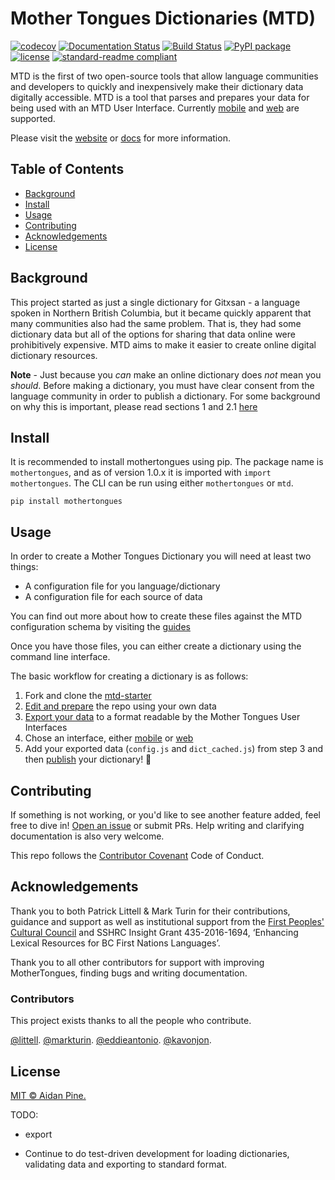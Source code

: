 # Mother Tongues Dictionaries (MTD)

[![codecov](https://codecov.io/gh/MotherTongues/mothertongues/branch/main/graph/badge.svg?token=7JUKAAHZDV)](https://codecov.io/gh/MotherTongues/mothertongues)
[![Documentation Status](https://img.shields.io/badge/-docs-blue)](https://docs.mothertongues.org)
[![Build Status](https://github.com/MotherTongues/mothertongues/actions/workflows/tests.yml/badge.svg)](https://github.com/MotherTongues/mothertongues/actions)
[![PyPI package](https://img.shields.io/pypi/v/mothertongues.svg)](https://pypi.org/project/mothertongues/)
[![license](https://img.shields.io/badge/Licence-MIT-green)](LICENSE)
[![standard-readme compliant](https://img.shields.io/badge/readme%20style-standard-brightgreen.svg?style=flat-square)](https://github.com/RichardLitt/standard-readme)

MTD is the first of two open-source tools that allow language communities and developers to quickly and inexpensively make their dictionary data digitally accessible. MTD is a tool that parses and prepares your data for being used with an MTD User Interface. Currently [mobile](https://github.com/roedoejet/mothertongues-ui) and [web](https://github.com/MotherTongues/mothertongues-UI-Web) are supported.

Please visit the [website](https://www.mothertongues.org) or [docs](https://docs.mothertongues.org) for more information.

## Table of Contents

- [Background](#background)
- [Install](#install)
- [Usage](#usage)
- [Contributing](#contributing)
- [Acknowledgements](#acknowledgements)
- [License](#license)

## Background

This project started as just a single dictionary for Gitxsan - a language spoken in Northern British Columbia, but it became quickly apparent that many communities also had the same problem. That is, they had some dictionary data but all of the options for sharing that data online were prohibitively expensive. MTD aims to make it easier to create online digital dictionary resources.

**Note** - Just because you _can_ make an online dictionary does _not_ mean you _should_. Before making a dictionary, you must have clear consent from the language community in order to publish a dictionary. For some background on why this is important, please read sections 1 and 2.1 [here](http://oxfordre.com/linguistics/view/10.1093/acrefore/9780199384655.001.0001/acrefore-9780199384655-e-8)

## Install

It is recommended to install mothertongues using pip. The package name is `mothertongues`, and as of version 1.0.x it is imported with `import mothertongues`. The CLI can be run using either `mothertongues` or `mtd`.

```
pip install mothertongues
```

## Usage

In order to create a Mother Tongues Dictionary you will need at least two things:

- A configuration file for you language/dictionary
- A configuration file for each source of data

You can find out more about how to create these files against the MTD configuration schema by visiting the [guides](https://docs.mothertongues.org/docs/mtd-guides)

Once you have those files, you can either create a dictionary using the command line interface.

The basic workflow for creating a dictionary is as follows:

1. Fork and clone the [mtd-starter](https://github.com/roedoejet/mtd-starter)
2. [Edit and prepare](https://docs.mothertongues.org/docs/mtd-guides-prepare) the repo using your own data
3. [Export your data](https://docs.mothertongues.org/docs/mtd-guides-ui#exporting-your-data) to a format readable by the Mother Tongues User Interfaces
4. Chose an interface, either [mobile](https://github.com/roedoejet/mothertongues-ui) or [web](https://github.com/MotherTongues/mothertongues-UI-Web)
5. Add your exported data (`config.js` and `dict_cached.js`) from step 3 and then [publish](https://docs.mothertongues.org/docs/mtd-guides-publishing) your dictionary! 🎉


## Contributing

If something is not working, or you'd like to see another feature added, feel free to dive in! [Open an issue](https://github.com/MotherTongues/mothertongues/issues/new) or submit PRs. Help writing and clarifying documentation is also very welcome.

This repo follows the [Contributor Covenant](http://contributor-covenant.org/version/1/3/0/) Code of Conduct.

## Acknowledgements

Thank you to both Patrick Littell & Mark Turin for their contributions, guidance and support as well as institutional support from the [First Peoples' Cultural Council](http://www.fpcc.ca/) and SSHRC Insight Grant 435-2016-1694, ‘Enhancing Lexical Resources for BC First Nations Languages’.

Thank you to all other contributors for support with improving MotherTongues, finding bugs and writing documentation.

### Contributors

This project exists thanks to all the people who contribute.

[@littell](https://github.com/littell).
[@markturin](https://github.com/markturin).
[@eddieantonio](https://github.com/eddieantonio).
[@kavonjon](https://github.com/kavonjon).

## License

[MIT © Aidan Pine.](LICENSE)


TODO:

- export

- Continue to do test-driven development for loading dictionaries, validating data and exporting to standard format.
